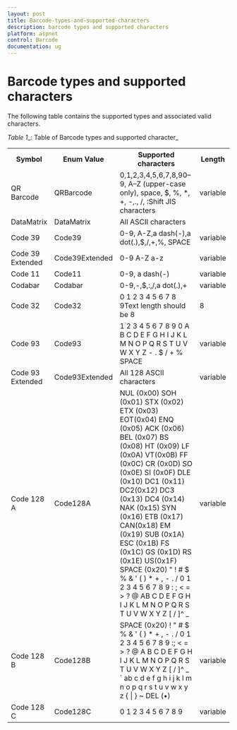 ```yaml
---
layout: post
title: Barcode-types-and-supported-characters
description: barcode types and supported characters
platform: aspnet
control: Barcode
documentation: ug
---
```


# Barcode types and supported characters

The following table contains the supported types and associated valid characters.

_Table_ _1__: Table of Barcode types and supported character_

<table>
<tr>
<th>
Symbol</th><th>
Enum Value</th><th>
Supported characters</th><th>
Length</th></tr>
<tr>
<td>
QR Barcode</td><td>
QRBarcode</td><td>
0,1,2,3,4,5,6,7,8,90–9, A–Z (upper-case only), space, $, %, *, +, -,., /, :Shift JIS characters</td><td>
variable</td></tr>
<tr>
<td>
DataMatrix</td><td>
DataMatrix</td><td>
All ASCII characters</td><td>
</td></tr>
<tr>
<td>
Code 39</td><td>
Code39</td><td>
0-9, A-Z,a dash(-),a dot(.),$,/,+,%, SPACE</td><td>
variable</td></tr>
<tr>
<td>
Code 39 Extended</td><td>
Code39Extended</td><td>
0-9 A-Z a-z</td><td>
variable</td></tr>
<tr>
<td>
Code 11</td><td>
Code11</td><td>
0-9, a dash(-)</td><td>
variable</td></tr>
<tr>
<td>
Codabar</td><td>
Codabar</td><td>
0-9,-,$,:,/,a dot(.),+</td><td>
variable</td></tr>
<tr>
<td>
Code 32</td><td>
Code32</td><td>
0 1 2 3 4 5 6 7 8 9Text length should be 8</td><td>
8</td></tr>
<tr>
<td>
Code 93</td><td>
Code93</td><td>
1 2 3 4 5 6 7 8 9 0 A B C D E F G H I J K L M N O P Q R S T U V W X Y Z - . $ / + % SPACE</td><td>
variable</td></tr>
<tr>
<td>
Code 93 Extended</td><td>
Code93Extended</td><td>
All 128 ASCII characters</td><td>
variable</td></tr>
<tr>
<td>
Code 128 A</td><td>
Code128A</td><td>
NUL (0x00) SOH (0x01) STX (0x02) ETX (0x03) EOT(0x04) ENQ (0x05) ACK (0x06) BEL (0x07) BS (0x08) HT (0x09) LF (0x0A) VT(0x0B) FF (0x0C) CR (0x0D) SO (0x0E) SI (0x0F) DLE (0x10) DC1 (0x11) DC2(0x12) DC3 (0x13) DC4 (0x14) NAK (0x15) SYN (0x16) ETB (0x17) CAN(0x18) EM (0x19) SUB (0x1A) ESC (0x1B) FS (0x1C) GS (0x1D) RS (0x1E) US(0x1F) SPACE (0x20) " ! # $ % & ' ( ) * + , - . / 0 1 2 3 4 5 6 7 8 9 : ; < = > ? @ AB C D E F G H I J K L M N O P Q R S T U V W X Y Z [ / ]^ _</td><td>
variable</td></tr>
<tr>
<td>
Code 128 B</td><td>
Code128B</td><td>
SPACE (0x20) ! " # $ % & ' ( ) * + , - . / 0 1 2 3 4 5 6 7 8 9 :; < = > ? @ A B C D E F G H I J K L M N O P Q R S T U V W X Y Z [ / ]^ _ ` ab c d e f g h i j k l m n o p q r s t u v w x y z { | } ~ DEL (•)</td><td>
variable</td></tr>
<tr>
<td>
Code 128 C</td><td>
Code128C</td><td>
0 1 2 3 4 5 6 7 8 9</td><td>
variable</td></tr>
</table>


